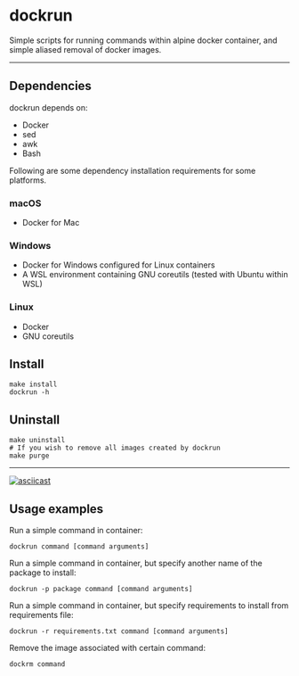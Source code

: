 # dockrun

Simple scripts for running commands within alpine docker container, and simple aliased removal of docker images.

--------

## Dependencies

dockrun depends on:

- Docker
- sed
- awk
- Bash

Following are some dependency installation requirements for some platforms.

### macOS

- Docker for Mac

### Windows

- Docker for Windows configured for Linux containers
- A WSL environment containing GNU coreutils (tested with Ubuntu within WSL)

### Linux

- Docker
- GNU coreutils

## Install

```
make install
dockrun -h
```

## Uninstall

```
make uninstall
# If you wish to remove all images created by dockrun
make purge
```
-------

[![asciicast](https://asciinema.org/a/s2wGUOepq4gjrt73ZRzQ9p7o4.svg)](https://asciinema.org/a/s2wGUOepq4gjrt73ZRzQ9p7o4)

## Usage examples

Run a simple command in container:

```
dockrun command [command arguments]
```

Run a simple command in container, but specify another name of the package to install:

```
dockrun -p package command [command arguments]
```

Run a simple command in container, but specify requirements to install from requirements file:

```
dockrun -r requirements.txt command [command arguments]
```

Remove the image associated with certain command:

```
dockrm command
```

